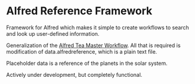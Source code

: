 Alfred Reference Framework
==========================

Framework for Alfred which makes it simple to create workflows to search and look up user-defined information.

Generalization of the <a href="https://github.com/cheniel/alfred-tea-master">Alfred Tea Master Workflow</a>. All that is required is modification of data.alfredreference, which is a plain text file.

Placeholder data is a reference of the planets in the solar system.

Actively under development, but completely functional. 
